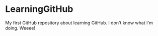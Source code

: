 LearningGitHub
==============

My first GitHub repository about learning GitHub. I don't know what I'm doing. Weeee!
